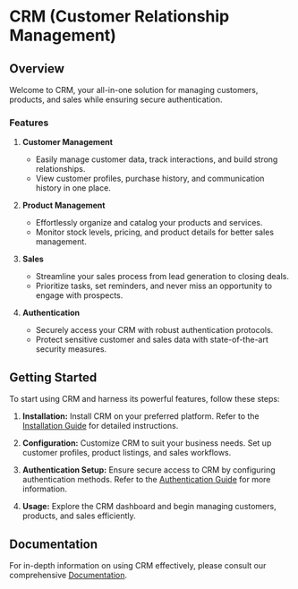 # CRM (Customer Relationship Management)

## Overview

Welcome to CRM, your all-in-one solution for managing customers, products, and sales while ensuring secure authentication.

### Features

1. **Customer Management**
   - Easily manage customer data, track interactions, and build strong relationships.
   - View customer profiles, purchase history, and communication history in one place.

2. **Product Management**
   - Effortlessly organize and catalog your products and services.
   - Monitor stock levels, pricing, and product details for better sales management.

3. **Sales**
   - Streamline your sales process from lead generation to closing deals.
   - Prioritize tasks, set reminders, and never miss an opportunity to engage with prospects.

4. **Authentication**
   - Securely access your CRM with robust authentication protocols.
   - Protect sensitive customer and sales data with state-of-the-art security measures.

## Getting Started

To start using CRM and harness its powerful features, follow these steps:

1. **Installation:** Install CRM on your preferred platform. Refer to the [Installation Guide](#) for detailed instructions.

2. **Configuration:** Customize CRM to suit your business needs. Set up customer profiles, product listings, and sales workflows.

3. **Authentication Setup:** Ensure secure access to CRM by configuring authentication methods. Refer to the [Authentication Guide](#) for more information.

4. **Usage:** Explore the CRM dashboard and begin managing customers, products, and sales efficiently.

## Documentation

For in-depth information on using CRM effectively, please consult our comprehensive [Documentation](#).
